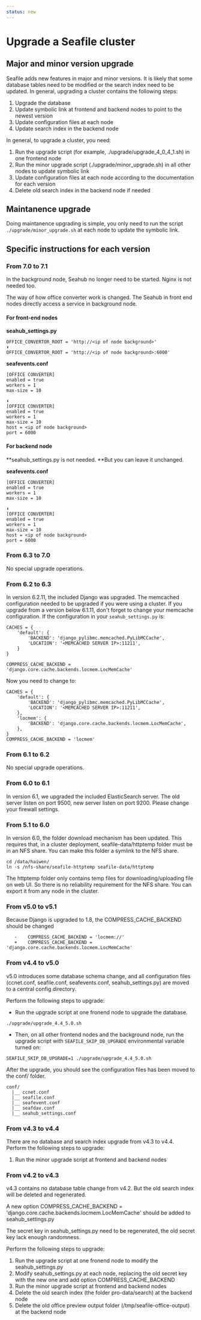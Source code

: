 ```yaml
---
status: new
---
```


# Upgrade a Seafile cluster

## Major and minor version upgrade

Seafile adds new features in major and minor versions. It is likely that some database tables need to be modified or the search index need to be updated. In general, upgrading a cluster contains the following steps:

1. Upgrade the database
2. Update symbolic link at frontend and backend nodes to point to the newest version
3. Update configuration files at each node
4. Update search index in the backend node

In general, to upgrade a cluster, you need:

1. Run the upgrade script (for example, ./upgrade/upgrade_4_0_4_1.sh) in one frontend node
2. Run the minor upgrade script (./upgrade/minor_upgrade.sh) in all other nodes to update symbolic link
3. Update configuration files at each node according to the documentation for each version
4. Delete old search index in the backend node if needed

## Maintanence upgrade

Doing maintanence upgrading is simple, you only need to run the script `./upgrade/minor_upgrade.sh` at each node to update the symbolic link.

## Specific instructions for each version

### From 7.0 to 7.1

In the background node, Seahub no longer need to be started. Nginx is not needed too.

The way of how office converter work is changed. The Seahub in front end nodes directly access a service in background node.

#### For front-end nodes

**seahub_settings.py**

```
OFFICE_CONVERTOR_ROOT = 'http://<ip of node background>'
⬇️
OFFICE_CONVERTOR_ROOT = 'http://<ip of node background>:6000'

```

**seafevents.conf**

```
[OFFICE CONVERTER]
enabled = true
workers = 1
max-size = 10

⬇️
[OFFICE CONVERTER]
enabled = true
workers = 1
max-size = 10
host = <ip of node background>
port = 6000

```

#### For backend node

**seahub_settings.py is not needed. **But you can leave it unchanged.

**seafevents.conf**

```
[OFFICE CONVERTER]
enabled = true
workers = 1
max-size = 10

⬇️
[OFFICE CONVERTER]
enabled = true
workers = 1
max-size = 10
host = <ip of node background>
port = 6000

```

### From 6.3 to 7.0

No special upgrade operations.

### From 6.2 to 6.3

In version 6.2.11, the included Django was upgraded. The memcached configuration needed to be upgraded if you were using a cluster. If you upgrade from a version below 6.1.11, don't forget to change your memcache configuration. If the configuration in your `seahub_settings.py` is:

```
CACHES = {
    'default': {
        'BACKEND': 'django_pylibmc.memcached.PyLibMCCache',
        'LOCATION': '<MEMCACHED SERVER IP>:11211',
    }
}

COMPRESS_CACHE_BACKEND = 'django.core.cache.backends.locmem.LocMemCache'

```

Now you need to change to:

```
CACHES = {
    'default': {
        'BACKEND': 'django_pylibmc.memcached.PyLibMCCache',
        'LOCATION': '<MEMCACHED SERVER IP>:11211',
    },
    'locmem': {
        'BACKEND': 'django.core.cache.backends.locmem.LocMemCache',
    },
}
COMPRESS_CACHE_BACKEND = 'locmem'

```

### From 6.1 to 6.2

No special upgrade operations.

### From 6.0 to 6.1

In version 6.1, we upgraded the included ElasticSearch server. The old server listen on port 9500, new server listen on port 9200. Please change your firewall settings.

### From 5.1 to 6.0

In version 6.0, the folder download mechanism has been updated. This requires that, in a cluster deployment, seafile-data/httptemp folder must be in an NFS share. You can make this folder a symlink to the NFS share.

```
cd /data/haiwen/
ln -s /nfs-share/seafile-httptemp seafile-data/httptemp

```

The httptemp folder only contains temp files for downloading/uploading file on web UI. So there is no reliability requirement for the NFS share. You can export it from any node in the cluster.

### From v5.0 to v5.1

Because Django is upgraded to 1.8, the COMPRESS_CACHE_BACKEND should be changed

```
   -    COMPRESS_CACHE_BACKEND = 'locmem://'
   +    COMPRESS_CACHE_BACKEND = 'django.core.cache.backends.locmem.LocMemCache'

```

### From v4.4 to v5.0

v5.0 introduces some database schema change, and all configuration files (ccnet.conf, seafile.conf, seafevents.conf, seahub_settings.py) are moved to a central config directory.

Perform the following steps to upgrade:

* Run the upgrade script at one fronend node to upgrade the database.


```
./upgrade/upgrade_4.4_5.0.sh

```

* Then, on all other frontend nodes and the background node, run the upgrade script with `SEAFILE_SKIP_DB_UPGRADE` environmental variable turned on:


```
SEAFILE_SKIP_DB_UPGRADE=1 ./upgrade/upgrade_4.4_5.0.sh

```

After the upgrade, you should see the configuration files has been moved to the conf/ folder.

```
conf/
  |__ ccnet.conf
  |__ seafile.conf
  |__ seafevent.conf
  |__ seafdav.conf
  |__ seahub_settings.conf

```

### From v4.3 to v4.4

There are no database and search index upgrade from v4.3 to v4.4. Perform the following steps to upgrade:

1. Run the minor upgrade script at frontend and backend nodes

### From v4.2 to v4.3

v4.3 contains no database table change from v4.2. But the old search index will be deleted and regenerated.

A new option COMPRESS_CACHE_BACKEND = 'django.core.cache.backends.locmem.LocMemCache' should be added to seahub_settings.py

The secret key in seahub_settings.py need to be regenerated, the old secret key lack enough randomness.

Perform the following steps to upgrade:

1. Run the upgrade script at one fronend node to modify the seahub_settings.py
2. Modify seahub_settings.py at each node, replacing the old secret key with the new one and add option COMPRESS_CACHE_BACKEND
3. Run the minor upgrade script at frontend and backend nodes
4. Delete the old search index (the folder pro-data/search) at the backend node
5. Delete the old office preview output folder (/tmp/seafile-office-output) at the backend node


